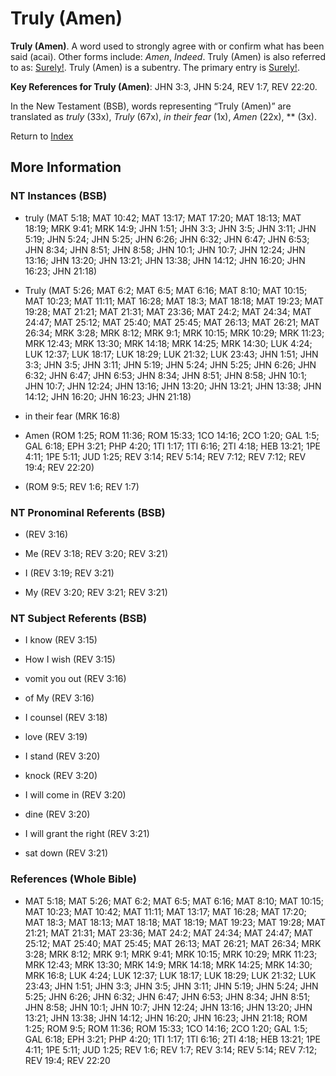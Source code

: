 # Truly (Amen)
**Truly (Amen)**. 
A word used to strongly agree with or confirm what has been said (acai). 
Other forms include: 
*Amen*, *Indeed*. 
Truly (Amen) is also referred to as: 
[Surely!](Surely.md). 
Truly (Amen) is a subentry. The primary entry is 
[Surely!](Surely.md). 


**Key References for Truly (Amen)**: 
JHN 3:3, JHN 5:24, REV 1:7, REV 22:20. 




In the New Testament (BSB), words representing “Truly (Amen)” are translated as 
*truly* (33x), *Truly* (67x), *in their fear* (1x), *Amen* (22x), ** (3x). 


Return to [Index](00-Index.md)

## More Information

### NT Instances (BSB)

* truly (MAT 5:18; MAT 10:42; MAT 13:17; MAT 17:20; MAT 18:13; MAT 18:19; MRK 9:41; MRK 14:9; JHN 1:51; JHN 3:3; JHN 3:5; JHN 3:11; JHN 5:19; JHN 5:24; JHN 5:25; JHN 6:26; JHN 6:32; JHN 6:47; JHN 6:53; JHN 8:34; JHN 8:51; JHN 8:58; JHN 10:1; JHN 10:7; JHN 12:24; JHN 13:16; JHN 13:20; JHN 13:21; JHN 13:38; JHN 14:12; JHN 16:20; JHN 16:23; JHN 21:18)

* Truly (MAT 5:26; MAT 6:2; MAT 6:5; MAT 6:16; MAT 8:10; MAT 10:15; MAT 10:23; MAT 11:11; MAT 16:28; MAT 18:3; MAT 18:18; MAT 19:23; MAT 19:28; MAT 21:21; MAT 21:31; MAT 23:36; MAT 24:2; MAT 24:34; MAT 24:47; MAT 25:12; MAT 25:40; MAT 25:45; MAT 26:13; MAT 26:21; MAT 26:34; MRK 3:28; MRK 8:12; MRK 9:1; MRK 10:15; MRK 10:29; MRK 11:23; MRK 12:43; MRK 13:30; MRK 14:18; MRK 14:25; MRK 14:30; LUK 4:24; LUK 12:37; LUK 18:17; LUK 18:29; LUK 21:32; LUK 23:43; JHN 1:51; JHN 3:3; JHN 3:5; JHN 3:11; JHN 5:19; JHN 5:24; JHN 5:25; JHN 6:26; JHN 6:32; JHN 6:47; JHN 6:53; JHN 8:34; JHN 8:51; JHN 8:58; JHN 10:1; JHN 10:7; JHN 12:24; JHN 13:16; JHN 13:20; JHN 13:21; JHN 13:38; JHN 14:12; JHN 16:20; JHN 16:23; JHN 21:18)

* in their fear (MRK 16:8)

* Amen (ROM 1:25; ROM 11:36; ROM 15:33; 1CO 14:16; 2CO 1:20; GAL 1:5; GAL 6:18; EPH 3:21; PHP 4:20; 1TI 1:17; 1TI 6:16; 2TI 4:18; HEB 13:21; 1PE 4:11; 1PE 5:11; JUD 1:25; REV 3:14; REV 5:14; REV 7:12; REV 7:12; REV 19:4; REV 22:20)

*  (ROM 9:5; REV 1:6; REV 1:7)



### NT Pronominal Referents (BSB)

*  (REV 3:16)

* Me (REV 3:18; REV 3:20; REV 3:21)

* I (REV 3:19; REV 3:21)

* My (REV 3:20; REV 3:21; REV 3:21)



### NT Subject Referents (BSB)

* I know (REV 3:15)

* How I wish (REV 3:15)

* vomit you out (REV 3:16)

* of My (REV 3:16)

* I counsel (REV 3:18)

* love (REV 3:19)

* I stand (REV 3:20)

* knock (REV 3:20)

* I will come in (REV 3:20)

* dine (REV 3:20)

* I will grant the right (REV 3:21)

* sat down (REV 3:21)



### References (Whole Bible)

* MAT 5:18; MAT 5:26; MAT 6:2; MAT 6:5; MAT 6:16; MAT 8:10; MAT 10:15; MAT 10:23; MAT 10:42; MAT 11:11; MAT 13:17; MAT 16:28; MAT 17:20; MAT 18:3; MAT 18:13; MAT 18:18; MAT 18:19; MAT 19:23; MAT 19:28; MAT 21:21; MAT 21:31; MAT 23:36; MAT 24:2; MAT 24:34; MAT 24:47; MAT 25:12; MAT 25:40; MAT 25:45; MAT 26:13; MAT 26:21; MAT 26:34; MRK 3:28; MRK 8:12; MRK 9:1; MRK 9:41; MRK 10:15; MRK 10:29; MRK 11:23; MRK 12:43; MRK 13:30; MRK 14:9; MRK 14:18; MRK 14:25; MRK 14:30; MRK 16:8; LUK 4:24; LUK 12:37; LUK 18:17; LUK 18:29; LUK 21:32; LUK 23:43; JHN 1:51; JHN 3:3; JHN 3:5; JHN 3:11; JHN 5:19; JHN 5:24; JHN 5:25; JHN 6:26; JHN 6:32; JHN 6:47; JHN 6:53; JHN 8:34; JHN 8:51; JHN 8:58; JHN 10:1; JHN 10:7; JHN 12:24; JHN 13:16; JHN 13:20; JHN 13:21; JHN 13:38; JHN 14:12; JHN 16:20; JHN 16:23; JHN 21:18; ROM 1:25; ROM 9:5; ROM 11:36; ROM 15:33; 1CO 14:16; 2CO 1:20; GAL 1:5; GAL 6:18; EPH 3:21; PHP 4:20; 1TI 1:17; 1TI 6:16; 2TI 4:18; HEB 13:21; 1PE 4:11; 1PE 5:11; JUD 1:25; REV 1:6; REV 1:7; REV 3:14; REV 5:14; REV 7:12; REV 19:4; REV 22:20



